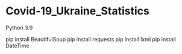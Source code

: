# Covid-19_Ukraine_Statistics
Python 3.9

pip install BeautifulSoup
pip install requests
pip install lxml
pip install DateTime
